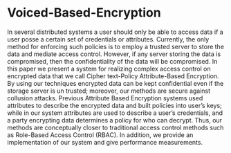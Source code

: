 # Voiced-Based-Encryption
In several distributed systems a user should only be able to access data if a user posse a certain set of credentials or attributes. Currently, the only method for enforcing such policies is to employ a trusted server to store the data and mediate access control. However, if any server storing the data is compromised, then the confidentiality of the data will be compromised. In this paper we present a system for realizing complex access control on encrypted data that we call Cipher text-Policy Attribute-Based Encryption. By using our techniques encrypted data can be kept confidential even if the storage server is un trusted; moreover, our methods are secure against collusion attacks. Previous Attribute Based Encryption systems used attributes to describe the encrypted data and built policies into user’s keys; while in our system attributes are used to describe a user’s credentials, and a party encrypting data determines a policy for who can decrypt. Thus, our methods are conceptually closer to traditional access control methods such as Role-Based Access Control (RBAC). In addition, we provide an implementation of our system and give performance measurements.
